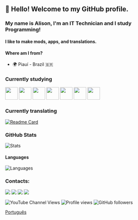 ## 👋 Hello! Welcome to my GitHub profile.
### My name is Alison, I'm an IT Technician and I study Programming!
#### I like to make mods, apps, and translations.

#### Where am I from?
   - 🌍 Piauí - Brazil :brazil:

### Currently studying

<img src="https://cdn.jsdelivr.net/gh/devicons/devicon/icons/java/java-original.svg" width="40" height="40"/> <img src="https://cdn.jsdelivr.net/gh/devicons/devicon/icons/python/python-original.svg" width="40" height="40"/> <img src="https://cdn.jsdelivr.net/gh/devicons/devicon/icons/csharp/csharp-original.svg" width="40" height="40"/> <img src="https://cdn.jsdelivr.net/gh/devicons/devicon/icons/javascript/javascript-original.svg" width="40" height="40"/> <img src="https://cdn.jsdelivr.net/gh/devicons/devicon/icons/kotlin/kotlin-original.svg" width="40" height="40"/> <img src="https://cdn.jsdelivr.net/gh/devicons/devicon/icons/jetpackcompose/jetpackcompose-original.svg" width="40" height="40"/> <img src="https://plugins.jetbrains.com/files/7385/84140/icon/default.svg" width="40" height="40"/>

### Currently translating
[![Readme Card](https://github-readme-stats.vercel.app/api/pin/?username=jindrapetrik&repo=jpexs-decompiler&show_owner=true&show_icons=true&icon_color=D32F2F&theme=dark&title_color=blueviolet)](https://github.com/jindrapetrik/github-readme-stats)

### GitHub Stats
![Stats](https://github-readme-stats.vercel.app/api?username=alimsoftware&show_icons=true&icon_color=D32F2F&theme=dark&title_color=blueviolet&count_private=true&include_all_commits=true)

#### Languages
![Languages](https://github-readme-stats.vercel.app/api/top-langs/?username=alimsoftware&title_color=blueviolet&theme=dark&langs_count=3&hide=javascript,html,roff,assembly,objective-c,xsslt)

### Contacts:
<div>
<a href="https://www.youtube.com/channel/UCUG2MmNAzWvbMW1pYi-d2Iw" target="_blank"><img src="https://img.shields.io/badge/YouTube-FF0000?style=for-the-badge&logo=youtube&logoColor=white" target="_blank"></a>
<a href="https://t.me./Sherdnado"><img src="https://img.shields.io/badge/Telegram-0088CC?style=for-the-badge&logo=telegram&logoColor=white" target="_blank"></a>
<a href="https://instagram.com/alison_mdl" target="_blank"><img src="https://img.shields.io/badge/-Instagram-%23E4405F?style=for-the-badge&logo=instagram&logoColor=white" target="_blank"></a>
<a href="mailto:contato@alisoftdevelopment"><img src="https://img.shields.io/badge/Gmail-D14836?style=for-the-badge&logo=gmail&logoColor=white" target="_blank"></a>
</div>

![YouTube Channel Views](https://img.shields.io/youtube/channel/views/UCUG2MmNAzWvbMW1pYi-d2Iw?style=flat&label=YouTube%20Views&link=https%3A%2F%2Fwww.youtube.com%2F%40alimsoftdev)
![Profile views](https://komarev.com/ghpvc/?username=alimsoftware&color=blue&label=Profile+Views)
![GitHub followers](https://img.shields.io/github/followers/alimsoftware?style=flat&color=brightgreen&label=Followers)


[Português](https://github.com/alimsoftware/alimsoftware/blob/master/README.md)
